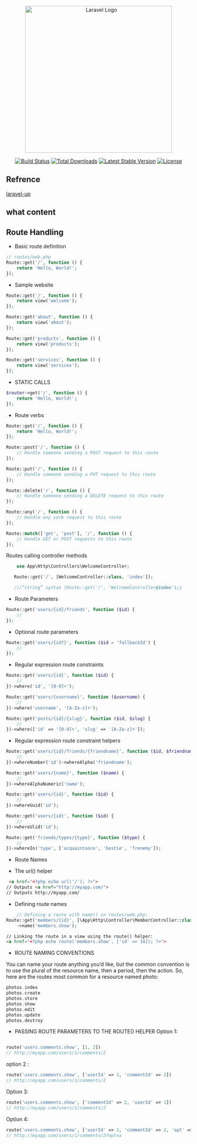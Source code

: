 <p align="center"><a href="https://laravel.com" target="_blank"><img src="https://raw.githubusercontent.com/laravel/art/master/logo-lockup/5%20SVG/2%20CMYK/1%20Full%20Color/laravel-logolockup-cmyk-red.svg" width="400" alt="Laravel Logo"></a></p>

<p align="center">
<a href="https://github.com/laravel/framework/actions"><img src="https://github.com/laravel/framework/workflows/tests/badge.svg" alt="Build Status"></a>
<a href="https://packagist.org/packages/laravel/framework"><img src="https://img.shields.io/packagist/dt/laravel/framework" alt="Total Downloads"></a>
<a href="https://packagist.org/packages/laravel/framework"><img src="https://img.shields.io/packagist/v/laravel/framework" alt="Latest Stable Version"></a>
<a href="https://packagist.org/packages/laravel/framework"><img src="https://img.shields.io/packagist/l/laravel/framework" alt="License"></a>
</p>

## Refrence  

[ laravel-up](https://learning.oreilly.com/library/view/laravel-up/9781098153250/ch03.html#idm45485889005200) 
  

## what content 


## Route Handling

- Basic route definition
```php
// routes/web.php
Route::get('/', function () {
    return 'Hello, World!';
});
```

- Sample website

```php
Route::get('/', function () {
    return view('welcome');
});

Route::get('about', function () {
    return view('about');
});

Route::get('products', function () {
    return view('products');
});

Route::get('services', function () {
    return view('services');
});

```
- STATIC CALLS

```php
$router->get('/', function () {
    return 'Hello, World!';
});

```



-  Route verbs

```php
Route::get('/', function () {
    return 'Hello, World!';
});

Route::post('/', function () {
    // Handle someone sending a POST request to this route
});

Route::put('/', function () {
    // Handle someone sending a PUT request to this route
});

Route::delete('/', function () {
    // Handle someone sending a DELETE request to this route
});

Route::any('/', function () {
    // Handle any verb request to this route
});

Route::match(['get', 'post'], '/', function () {
    // Handle GET or POST requests to this route
});
```




  Routes calling controller methods

  ```php
      use App\Http\Controllers\WelcomeController;

     Route::get('/', [WelcomeController::class, 'index']);

     ///“string” syntax (Route::get('/', 'WelcomeController@index');) 
```

- Route Parameters

```php
Route::get('users/{id}/friends', function ($id) {
    //
});
```

- Optional route parameters
```php 
Route::get('users/{id?}', function ($id = 'fallbackId') {
    //
});
```
- Regular expression route constraints
```php
Route::get('users/{id}', function ($id) {
    //
})->where('id', '[0-9]+');

Route::get('users/{username}', function ($username) {
    //
})->where('username', '[A-Za-z]+');

Route::get('posts/{id}/{slug}', function ($id, $slug) {
    //
})->where(['id' => '[0-9]+', 'slug' => '[A-Za-z]+']);
```

- Regular expression route constraint helpers
```php 
Route::get('users/{id}/friends/{friendname}', function ($id, $friendname) {
    //
})->whereNumber('id')->whereAlpha('friendname');

Route::get('users/{name}', function ($name) {
    //
})->whereAlphaNumeric('name');

Route::get('users/{id}', function ($id) {
    //
})->whereUuid('id');

Route::get('users/{id}', function ($id) {
    //
})->whereUlid('id');

Route::get('friends/types/{type}', function ($type) {
    //
})->whereIn('type', ['acquaintance', 'bestie', 'frenemy']);
```

- Route Names 

- The url() helper

```html
 <a href="<?php echo url('/'); ?>">
// Outputs <a href="http://myapp.com/">
// Outputs http://myapp.com/
``` 


- Defining route names

```php
    // Defining a route with name() in routes/web.php:
Route::get('members/{id}', [\App\Http\Controller\MemberController::class, 'show'])
    ->name('members.show');
```
```html
// Linking the route in a view using the route() helper:
<a href="<?php echo route('members.show', ['id' => 14]); ?>">
```

- ROUTE NAMING CONVENTIONS


You can name your route anything you’d like, but the common convention is to use the plural of the resource name, then a period, then the action. So, here are the routes most common for a resource named photo:

```php 
photos.index
photos.create
photos.store
photos.show
photos.edit
photos.update
photos.destroy
```

- PASSING ROUTE PARAMETERS TO THE ROUTE() HELPER
Option 1:
```php 

route('users.comments.show', [1, 2])
// http://myapp.com/users/1/comments/2
```

option 2 : 
```php 
route('users.comments.show', ['userId' => 1, 'commentId' => 2])
// http://myapp.com/users/1/comments/2
```
Option 3:

```php 
route('users.comments.show', ['commentId' => 2, 'userId' => 1])
// http://myapp.com/users/1/comments/2
```
Option 4:
```php 
route('users.comments.show', ['userId' => 1, 'commentId' => 2, 'opt' => 'a'])
// http://myapp.com/users/1/comments/2?opt=a
```
